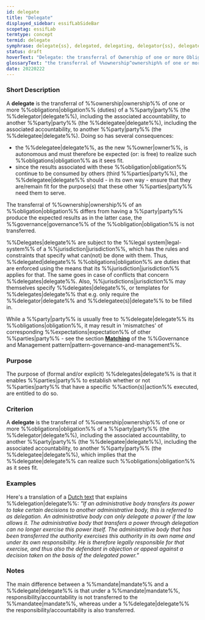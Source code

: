 ```yaml
---
id: delegate
title: "Delegate"
displayed_sidebar: essifLabSideBar
scopetag: essifLab
termtype: concept
termid: delegate
symphrase: delegate{ss}, delegated, delegating, delegator{ss}, delegatee{ss}
status: draft
hoverText: "Delegate: the transferral of Ownership of one or more Obligations of a Party (the Delegator), including the associated accountability, to another Party (the Delegatee), which implies that the Delegatee can realize such Obligations as it sees fit."
glossaryText: "the transferral of %%ownership^ownership%% of one or more %%obligations^obligation%% of a %%party^party%% (the %%delegator^delegate%%), including the associated accountability, to another %%party^party%% (the %%delegatee^delegate%%)), which implies that the %%delegatee^delegate%% can realize such %%obligations^obligation%% as it sees fit."
date: 20220222
---
```


### Short Description
A **delegate** is the transferral of %%ownership|ownership%% of one or more %%obligations|obligation%% (duties) of a %%party|party%% (the %%delegator|delegate%%), including the associated accountability, to another %%party|party%% (the %%delegatee|delegate%%), including the associated accountability, to another %%party|party%% (the %%delegatee|delegate%%). Doing so has several consequences:

- the %%delegatee|delegate%%, as the new %%owner|owner%%, is autonomous and must therefore be expected (or: is free) to realize such %%obligations|obligation%% as it sees fit.
- since the results associated with these %%obligation|obligation%% continue to be consumed by others (third %%parties|party%%), the %%delegatee|delegate%% should - in its own way - ensure that they are/remain fit for the purpose(s) that these other %%parties|party%% need them to serve.

The transferral of %%ownership|ownership%% of an %%obligation|obligation%% differs from having a %%party|party%% produce the expected results as in the latter case, the %%governance|governance%% of the %%obligation|obligation%% is not transferred.

%%Delegates|delegate%% are subject to the %%legal system|legal-system%% of a %%jurisdiction|jurisdiction%%, which has the rules and constraints that specify what can(not) be done with them. Thus, %%delegated|delegate%% %%obligations|obligation%% are duties that are enforced using the means that its %%jurisdiction|jurisdiction%% applies for that. The same goes in case of conflicts that concern %%delegates|delegate%%. Also, %%jurisdictions|jurisdiction%% may themselves specify %%delegates|delegate%%, or templates for %%delegates|delegate%% that e.g. only require the %%delegator|delegate%% and %%delegatee(s)|delegate%% to be filled in.

While a %%party|party%% is usually free to %%delegate|delegate%% its %%obligations|obligation%%, it may result in 'mismatches' of corresponding %%expectations|expectation%% of other %%parties|party%% - see the section **[Matching](pattern-governance-and-management#matching)** of the %%Governance and Management pattern|pattern-governance-and-management%%.


### Purpose
The purpose of (formal and/or explicit) %%delegates|delegate%% is that it enables %%parties|party%% to establish whether or not %%parties|party%% that have a specific %%action(s)|action%% executed, are entitled to do so.

### Criterion
A **delegate** is the transferral of %%ownership|ownership%% of one or more %%obligations|obligation%% of a %%party|party%% (the %%delegator|delegate%%), including the associated accountability, to another %%party|party%% (the %%delegatee|delegate%%), including the associated accountability, to another %%party|party%% (the %%delegatee|delegate%%), which implies that the %%delegatee|delegate%% can realize such %%obligations|obligation%% as it sees fit.

### Examples

Here's a translation of a [Dutch text](https://www.vijverbergadvocaten.nl/bestuursrecht/algemeen-bestuursrecht/mandaat-delegatie-en-volmacht) that explains %%delegation|delegate%%: *"If an administrative body transfers its power to take certain decisions to another administrative body, this is referred to as delegation. An administrative body can only delegate a power if the law allows it. The administrative body that transfers a power through delegation can no longer exercise this power itself. The administrative body that has been transferred the authority exercises this authority in its own name and under its own responsibility. He is therefore legally responsible for that exercise, and thus also the defendant in objection or appeal against a decision taken on the basis of the delegated power."*

### Notes

The main difference between a %%mandate|mandate%% and a %%delegate|delegate%% is that under a %%mandate|mandate%%, responsibility/accountability is not transferred to the %%mandatee|mandate%%, whereas under a %%delegate|delegate%% the responsibility/accountability is also transferred.
